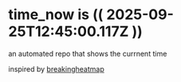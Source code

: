 # time_now is (( 2025-09-25T12:45:00.117Z ))

an automated repo that shows the currnent time

inspired by [breakingheatmap](https://github.com/breakingheatmap/breakingheatmap)